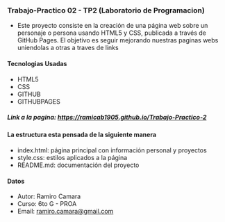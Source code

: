 ### Trabajo-Practico 02 - TP2 (Laboratorio de Programacion)

- Este proyecto consiste en la creación de una página web
sobre un personaje o persona usando HTML5 y CSS, publicada a través de GitHub
Pages. El objetivo es seguir mejorando nuestras paginas webs uniendolas a otras a traves de links
#### Tecnologias Usadas
- HTML5
- CSS
- GITHUB
- GITHUBPAGES
##### Link a la pagina: https://ramicab1905.github.io/Trabajo-Practico-2

#### La estructura esta pensada de la siguiente manera
- index.html: página principal con información personal y
proyectos
- style.css: estilos aplicados a la página
- README.md: documentación del proyecto
#### Datos
- Autor: Ramiro Camara
- Curso: 6to G - PROA
- Email: ramiro.camara@gmail.com
